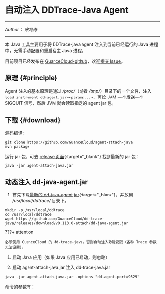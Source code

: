 # 自动注入 DDTrace-Java Agent

-----

*Author： 宋龙奇*

---

本 Java 工具主要用于将 DDTrace-java agent 注入到当前已经运行的 Java 进程中，无需手动配置和重启宿主 Java 进程。

目前项目已经发布在 [GuanceCloud-github](https://github.com/GuanceCloud/agent-attach-java)，欢迎[提交 Issue](https://github.com/GuanceCloud/agent-attach-java/issues/new)。

## 原理 {#principle}

Agent 注入的基本原理是通过 */proc/<Java-PID>*（或者 */tmp/*）目录下的一个文件，注入 `load instrument dd-agent.jar=<params...>`，再给 JVM 一个发送一个 SIGQUIT 信号，然后 JVM 就会读取指定的 agent jar 包。

## 下载 {#download}

源码编译:

```shell
git clone https://github.com/GuanceCloud/agent-attach-java
mvn package
```

运行 jar 包，可去 [release 页面](https://github.com/GuanceCloud/agent-attach-java/releases){:target="_blank"} 找到最新的 jar 包：

```shell
java -jar agent-attach-java.jar
```

## 动态注入 dd-java-agent.jar

1. 首先下载[最新的 dd-java-agent.jar](https://github.com/GuanceCloud/dd-trace-java/releases){:target="_blank"}，并放到 */usr/local/ddtrace/* 目录下。

```shell
mkdir -p /usr/local/ddtrace
cd /usr/local/ddtrace
wget https://github.com/GuanceCloud/dd-trace-java/releases/download/v0.113.0-attach/dd-java-agent.jar
```

???+ attention

    必须使用 GuanceCloud 的 dd-trace-java，否则自动注入功能受限（各种 Trace 参数无法设置）。

1. 启动 Java 应用（如果 Java 应用已启动，则忽略）

1. 启动 agent-attach-java.jar 注入 dd-trace-java.jar

```shell
java -jar agent-attach-java.jar -options "dd.agent.port=9529"
```

命令的参数有：

<!-- options download agent-jar 没有的话 都是默认值 -->
<!-- - download：下个版本(指定版本下载) -- >

- `options`：dd-java-agent [有关的参数](../datakit/ddtrace-java.md#start-options)
- `agent-jar`： dd-java-agent 绝对路径，默认为 */usr/local/ddtrace/dd-java-agent.jar*

